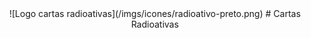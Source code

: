 <center>
![Logo cartas radioativas](/imgs/icones/radioativo-preto.png)
# Cartas Radioativas
</center>

